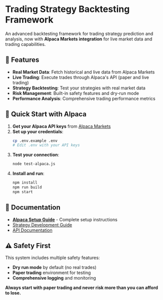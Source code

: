 # Trading Strategy Backtesting Framework

An advanced backtesting framework for trading strategy prediction and analysis, now with **Alpaca Markets integration** for live market data and trading capabilities.

## 🚀 Features

- **Real Market Data**: Fetch historical and live data from Alpaca Markets
- **Live Trading**: Execute trades through Alpaca's API (paper and live trading)
- **Strategy Backtesting**: Test your strategies with real market data
- **Risk Management**: Built-in safety features and dry-run mode
- **Performance Analysis**: Comprehensive trading performance metrics

## 🏁 Quick Start with Alpaca

1. **Get your Alpaca API keys** from [Alpaca Markets](https://app.alpaca.markets/paper/dashboard/overview)
2. **Set up your credentials**:
   ```bash
   cp .env.example .env
   # Edit .env with your API keys
   ```
3. **Test your connection**:
   ```bash
   node test-alpaca.js
   ```
4. **Install and run**:
   ```bash
   npm install
   npm run build
   npm start
   ```

## 📖 Documentation

- [**Alpaca Setup Guide**](./ALPACA_SETUP.md) - Complete setup instructions
- [Strategy Development Guide](./docs/guides/strategy-development.md)
- [API Documentation](./docs/api/README.md)

## ⚠️ Safety First

This system includes multiple safety features:
- **Dry run mode** by default (no real trades)
- **Paper trading** environment for testing
- **Comprehensive logging** and monitoring

**Always start with paper trading and never risk more than you can afford to lose.** 
